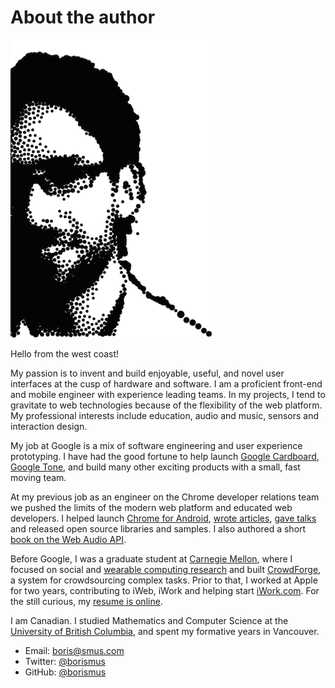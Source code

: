 About the author
================

<img id='image-me' src='/static/images/stipple.png'/>

Hello from the west coast!

My passion is to invent and build enjoyable, useful, and novel user
interfaces at the cusp of hardware and software. I am a proficient
front-end and mobile engineer with experience leading teams. In my
projects, I tend to gravitate to web technologies because of the
flexibility of the web platform. My professional interests include
education, audio and music, sensors and interaction design.

My job at Google is a mix of software engineering and user experience
prototyping. I have had the good fortune to help launch [Google
Cardboard][cardboard], [Google Tone][tone], and build many other exciting
products with a small, fast moving team.

[cardboard]: http://g.co/cardboard
[tone]: http://g.co/tone

At my previous job as an engineer on the Chrome developer relations team
we pushed the limits of the modern web platform and educated web
developers. I helped launch [Chrome for Android][chrome], [wrote
articles][h5r], [gave talks][talks] and released open source libraries
and samples. I also authored a short [book on the Web Audio API][book].

[chrome]: https://play.google.com/store/apps/details?id=com.android.chrome&hl=en
[h5r]: http://www.html5rocks.com/
[talks]: /talks
[book]: http://www.amazon.com/Web-Audio-API-Boris-Smus/dp/1449332684

Before Google, I was a graduate student at [Carnegie Mellon][cmu], where
I focused on social and [wearable computing research][research] and
built [CrowdForge][crowdforge], a system for crowdsourcing complex
tasks. Prior to that, I worked at Apple for two years, contributing to
iWeb, iWork and helping start [iWork.com][iwork]. For the still curious,
my [resume is online][resume].

[cmu]: http://www.hcii.cmu.edu/academics/mhci
[research]: https://scholar.google.com/citations?user=bIgFmUwAAAAJ
[crowdforge]: http://crowdforge.com/
[iwork]: https://www.apple.com/iwork-for-icloud/
[resume]: /resume

I am Canadian. I studied Mathematics and Computer Science at the
[University of British Columbia][ubc], and spent my formative years in
Vancouver.

[ubc]: https://www.cs.ubc.ca/

- Email: [boris@smus.com](mailto:boris@smus.com)
- Twitter: [@borismus](http://twitter.com/borismus)
- GitHub: [@borismus](http://github.com/borismus)

